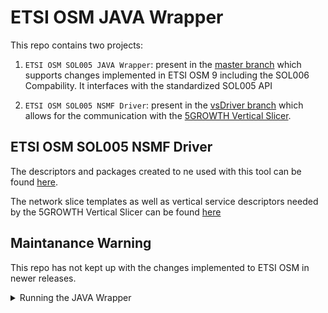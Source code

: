# ETSI OSM JAVA Wrapper

This repo contains two projects: 

1. `ETSI OSM SOL005 JAVA Wrapper`: present in the [master branch](https://github.com/Jpfonseca/OSMJavaClient/tree/master) which supports changes implemented in ETSI OSM 9 including the SOL006 Compability. It interfaces with the standardized SOL005 API

2. `ETSI OSM SOL005 NSMF Driver`: present in the [vsDriver branch](https://github.com/Jpfonseca/OSMJavaClient/tree/vsDriver) which allows for the communication with the [5GROWTH Vertical Slicer](https://github.com/5growth/5gr-vs).

## ETSI OSM SOL005 NSMF Driver
The descriptors and packages created to ne used with this tool can be found [here](https://github.com/ATNoG/osm-packages/tree/main/E2E_Interdomain%2BMTD).

The network slice templates as well as vertical service descriptors needed by the 5GROWTH Vertical Slicer can be found [here](https://github.com/5growth/5gr-pilots/tree/main/EFACEC_Vertical_Pilots/DynamicInterdomain_MTD)


## Maintanance Warning
This repo has not kept up with the changes implemented to ETSI OSM in newer releases.

<details>

<summary>Running the JAVA Wrapper</summary>
The JAVA Wrapper was idealized to be an alternative to the Official Python based ESTI OSM client. Therefore the wrapper is called a client in this repo.

In order to run the client one needs to create a `pkcs12 trust store`

Obtaining OSM NBI private key:

```
wget -O privkey.pem "https://osm.etsi.org/gitweb/?p=osm/NBI.git;a=blob_plain;f=osm_nbi/http/privkey.pem;hb=refs/heads/v7.0"
```

Creaing the `pkcs12 trust store`:

```
openssl pkcs12 -export -out trust.pkcs12 -passout pass:000000 -in cert.pem -inkey privkey.pem 
```

Run the client and the tests with the following "flag"

```
-ea -Djavax.net.ssl.keyStoreType=PKCS12 -Djavax.net.ssl.trustStore=/home/planck/Desktop/5Growth/SimpleDriver/trust.pkcs12 -Djavax.net.ssl.trustStorePassword=000000 -Djdk.internal.httpclient.disableHostnameVerification
```
</details>
